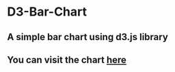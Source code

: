 # D3-Bar-Chart

## A simple bar chart using d3.js library
## You can visit the chart [here](https://bedwardvedicci.github.io/D3-Bar-Chart/)
